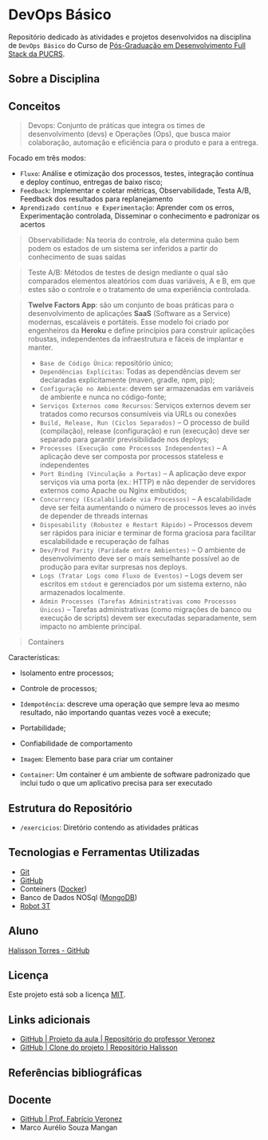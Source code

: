 # DevOps Básico

Repositório dedicado às atividades e projetos desenvolvidos na disciplina de `DevOps Básico` do Curso de [Pós-Graduação em Desenvolvimento Full Stack da PUCRS](https://online.pucrs.br/pos-graduacao/desenvolvimento-full-stack).

## Sobre a Disciplina



## Conceitos

> Devops: Conjunto de práticas que integra os times de desenvolvimento (devs) e Operações (Ops), que busca maior colaboração, automação e eficiência para o produto e para a entrega.

Focado em três modos:

- `Fluxo`: Análise e otimização dos processos, testes, integração contínua e deploy contínuo, entregas de baixo risco;
- `Feedback`: Implementar e coletar métricas, Observabilidade, Testa A/B, Feedback dos resultados para replanejamento 
- `Aprendizado contínuo e Experimentação`: Aprender com os erros, Experimentação controlada, Disseminar o conhecimento e padronizar os acertos

> Observabilidade: Na teoria do controle, ela determina quão bem podem os estados de um sistema ser inferidos a partir do conhecimento de suas saídas

> Teste A/B: Métodos de testes de design mediante o qual são comparados elementos aleatórios com duas variáveis, A e B, em que estes são o controle e o tratamento de uma experiência controlada.

> **Twelve Factors App**: são um conjunto de boas práticas para o desenvolvimento de aplicações **SaaS** (Software as a Service) modernas, escaláveis e portáteis. Esse modelo foi criado por engenheiros da **Heroku** e define princípios para construir aplicações robustas, independentes da infraestrutura e fáceis de implantar e manter.
> - `Base de Código Única`: repositório único;
> - `Dependências Explícitas`: Todas as dependências devem ser declaradas explicitamente (maven, gradle, npm, pip);
> - `Configuração no Ambiente`: devem ser armazenadas em variáveis de ambiente e nunca no código-fonte;
> - `Serviços Externos como Recursos`: Serviços externos devem ser tratados como recursos consumíveis via URLs ou conexões
> - `Build, Release, Run (Ciclos Separados)` – O processo de build (compilação), release (configuração) e run (execução) deve ser separado para garantir previsibilidade nos deploys;
> - `Processes (Execução como Processos Independentes)` – A aplicação deve ser composta por processos stateless e independentes
> - `Port Binding (Vinculação a Portas)` – A aplicação deve expor serviços via uma porta (ex.: HTTP) e não depender de servidores externos como Apache ou Nginx embutidos;
> - `Concurrency (Escalabilidade via Processos)` – A escalabilidade deve ser feita aumentando o número de processos leves ao invés de depender de threads internas
> - `Disposability (Robustez e Restart Rápido)` – Processos devem ser rápidos para iniciar e terminar de forma graciosa para facilitar escalabilidade e recuperação de falhas
> - `Dev/Prod Parity (Paridade entre Ambientes)` – O ambiente de desenvolvimento deve ser o mais semelhante possível ao de produção para evitar surpresas nos deploys.
> - `Logs (Tratar Logs como Fluxo de Eventos)` – Logs devem ser escritos em `stdout` e gerenciados por um sistema externo, não armazenados localmente.
> - `Admin Processes (Tarefas Administrativas como Processos Únicos)` – Tarefas administrativas (como migrações de banco ou execução de scripts) devem ser executadas separadamente, sem impacto no ambiente principal.

> Containers

Características:
- Isolamento entre processos;
- Controle de processos;
- `Idempotência`: descreve uma operação que sempre leva ao mesmo resultado, não importando quantas vezes você a execute; 
- Portabilidade;
- Confiabilidade de comportamento

- `Imagem`: Elemento base para criar um container
- `Container`: Um container é um ambiente de software padronizado que inclui tudo o que um aplicativo precisa para ser executado

## Estrutura do Repositório

- `/exercicios`: Diretório contendo as atividades práticas

## Tecnologias e Ferramentas Utilizadas

- [Git](https://git-scm.com/)
- [GitHub](https://github.com)
- Conteiners ([Docker](https://www.docker.com/))
- Banco de Dados NOSql ([MongoDB](https://www.mongodb.com/pt-br))
- [Robot 3T](https://robomongo.org/)


## Aluno

[Halisson Torres - GitHub](https://github.com/halissontorres)

## Licença

Este projeto está sob a licença [MIT](../LICENSE).

## Links adicionais

- [GitHub | Projeto da aula | Repositório do professor Veronez](https://github.com/KubeDev/conversao-temperatura)
- [GitHub | Clone do projeto | Repositório Halisson](https://github.com/halissontorres/conversao-temperatura)

## Referências bibliográficas



## Docente

- [GitHub | Prof. Fabrício Veronez](https://github.com/fabricioveronez)
- Marco Aurélio Souza Mangan



